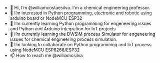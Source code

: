 - 👋 Hi, I’m @williamcostaesilva. I'm a chemical engineering professor.
- 👀 I’m interested in Python programming, electronic and robotic using arduino board or NodeMCU ESP32 
- 🌱 I’m currently learning Python programming for engeneering issues and Python and Arduino integration for IoT projects
- 🌱 I’m currently learning the DWSIM process Simulator for engeneering issues for chemical engineering process simulation.
- 💞️ I’m looking to collaborate on Python programming and IoT process using NodeMCU ESP8266/ESP32
- 📫 How to reach me @williamcsilva

<!---
williamcostaesilva/williamcostaesilva is a ✨ special ✨ repository because its `README.md` (this file) appears on your GitHub profile.
You can click the Preview link to take a look at your changes.
--->
